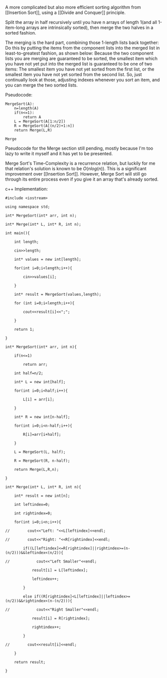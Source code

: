 
A more complicated but also more efficient sorting algorithm from [[Insertion Sort]], using a [[Divide and Conquer]] principle.

Split the array in half recursively until you have n arrays of length 1(and all 1-item-long arrays are intrinsically sorted), then merge the two halves in a sorted fashion.

The merging is the hard part, combining those 1-length lists back together:
Do this by putting the items from the component lists into the merged list in least-to-greatest fashion, as shown below:
Because the two component lists you are merging are guaranteed to be sorted, the smallest item which you have not yet put into the merged list is guaranteed to be one of two items: The smallest item you have not yet sorted from the first list, or the smallest item you have not yet sorted from the second list. So, just continually look at those, adjusting indexes whenever you sort an item, and you can merge the two sorted lists.

Pseudocode:
```
MergeSort(A):
	n=length(A)
	if(n<=1):
		return A
	L = MergeSort(A[1:n/2])
	R = MergeSort(A[(n/2)+1:n])
	return Merge(L,R)

Merge
```
Pseudocode for the Merge section still pending, mostly because I'm too lazy to write it myself and it has yet to be presented.

Merge Sort's Time-Complexity is a recurrence relation, but luckily for me that relation's solution is known to be $O(nlog(n))$. This is a significant improvement over [[Insertion Sort]].
However, Merge Sort will still go through its entire process even if you give it an array that's already sorted.

c++ Implementation:
```
#include <iostream>

using namespace std;

int* MergeSort(int* arr, int n);

int* Merge(int* L, int* R, int n);

int main(){

    int length;

    cin>>length;

    int* values = new int[length];

    for(int i=0;i<length;i++){

        cin>>values[i];

    }

    int* result = MergeSort(values,length);

    for (int i=0;i<length;i++){

        cout<<result[i]<<";";

    }

    return 1;

}

int* MergeSort(int* arr, int n){

    if(n<=1)

        return arr;

    int half=n/2;

    int* L = new int[half];

    for(int i=0;i<half;i++){

        L[i] = arr[i];

    }

    int* R = new int[n-half];

    for(int i=0;i<n-half;i++){

        R[i]=arr[i+half];

    }

    L = MergeSort(L, half);

    R = MergeSort(R, n-half);

    return Merge(L,R,n);

}

int* Merge(int* L, int* R, int n){

    int* result = new int[n];

    int leftindex=0;

    int rightindex=0;

    for(int i=0;i<n;i++){

//        cout<<"Left: "<<L[leftindex]<<endl;

//        cout<<"Right: "<<R[rightindex]<<endl;

        if((L[leftindex]<=R[rightindex]||rightindex>=(n-(n/2)))&&leftindex<(n/2)){

//            cout<<"Left Smaller"<<endl;

            result[i] = L[leftindex];

            leftindex++;

        }

        else if((R[rightindex]<L[leftindex]||leftindex>=(n/2))&&rightindex<(n-(n/2))){

//            cout<<"Right Smaller"<<endl;

            result[i] = R[rightindex];

            rightindex++;

        }

//        cout<<result[i]<<endl;

    }

    return result;

}
```
